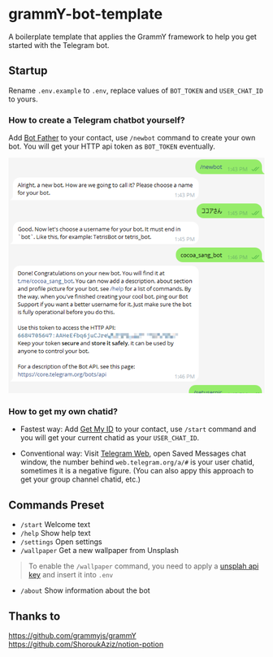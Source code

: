 # grammY-bot-template

A boilerplate template that applies the GrammY framework to help you get started with the Telegram bot.

## Startup

Rename `.env.example` to `.env`, replace values of `BOT_TOKEN` and `USER_CHAT_ID`  to yours.

### How to create a Telegram chatbot yourself?

Add [Bot Father](https://telegram.me/BotFather) to your contact, use `/newbot` command to create your own bot. You will get your HTTP api token as `BOT_TOKEN` eventually.

![20240101153019](https://raw.githubusercontent.com/flynncao/blog-images/main/img/20240101153019.png)

### How to get my own chatid?

* Fastest way: Add [Get My ID](https://t.me/getmyid_bot) to your contact, use `/start` command and you will get your current chatid as your `USER_CHAT_ID`.

* Conventional way: Visit [Telegram Web](https://web.telegram.org/), open Saved Messages chat window, the number behind `web.telegram.org/a/#` is your user chatid, sometimes it is a negative figure.
(You can also appy this approach to get your group channel chatid, etc.)

## Commands Preset

* `/start` Welcome text
* `/help` Show help text
* `/settings` Open settings
* `/wallpaper` Get a new wallpaper from Unsplash

> To enable the `/wallpaper` command, you need to apply a [unsplah api key](https://unsplash.com/documentation) and insert it into `.env`

* `/about` Show information about the bot

## Thanks to

<https://github.com/grammyjs/grammY>
<https://github.com/ShoroukAziz/notion-potion>
